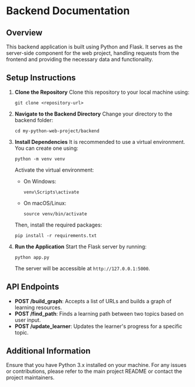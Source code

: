 # Backend Documentation

## Overview
This backend application is built using Python and Flask. It serves as the server-side component for the web project, handling requests from the frontend and providing the necessary data and functionality.

## Setup Instructions

1. **Clone the Repository**
   Clone this repository to your local machine using:
   ```
   git clone <repository-url>
   ```

2. **Navigate to the Backend Directory**
   Change your directory to the backend folder:
   ```
   cd my-python-web-project/backend
   ```

3. **Install Dependencies**
   It is recommended to use a virtual environment. You can create one using:
   ```
   python -m venv venv
   ```
   Activate the virtual environment:
   - On Windows:
     ```
     venv\Scripts\activate
     ```
   - On macOS/Linux:
     ```
     source venv/bin/activate
     ```

   Then, install the required packages:
   ```
   pip install -r requirements.txt
   ```

4. **Run the Application**
   Start the Flask server by running:
   ```
   python app.py
   ```
   The server will be accessible at `http://127.0.0.1:5000`.

## API Endpoints
- **POST /build_graph**: Accepts a list of URLs and builds a graph of learning resources.
- **POST /find_path**: Finds a learning path between two topics based on user input.
- **POST /update_learner**: Updates the learner's progress for a specific topic.

## Additional Information
Ensure that you have Python 3.x installed on your machine. For any issues or contributions, please refer to the main project README or contact the project maintainers.